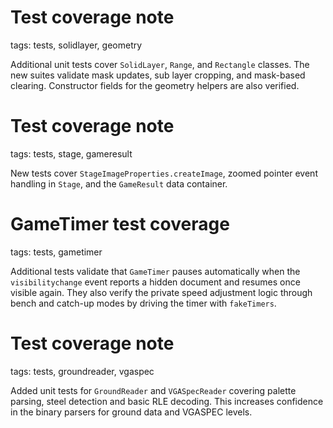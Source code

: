 
# Test coverage note

tags: tests, solidlayer, geometry

Additional unit tests cover `SolidLayer`, `Range`, and `Rectangle` classes. The
new suites validate mask updates, sub layer cropping, and mask-based clearing.
Constructor fields for the geometry helpers are also verified.


# Test coverage note

tags: tests, stage, gameresult

New tests cover `StageImageProperties.createImage`, zoomed pointer event handling in `Stage`, and the `GameResult` data container.

# GameTimer test coverage

tags: tests, gametimer

Additional tests validate that `GameTimer` pauses automatically when the
`visibilitychange` event reports a hidden document and resumes once visible
again. They also verify the private speed adjustment logic through bench and
catch-up modes by driving the timer with `fakeTimers`.

# Test coverage note

tags: tests, groundreader, vgaspec

Added unit tests for `GroundReader` and `VGASpecReader` covering palette parsing,
steel detection and basic RLE decoding. This increases confidence in the binary
parsers for ground data and VGASPEC levels.
